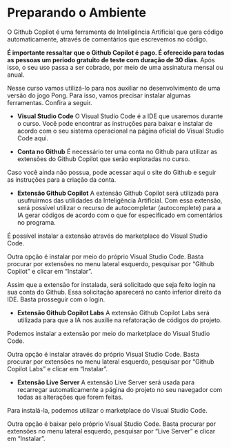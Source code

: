 # Preparando o Ambiente

O Github Copilot é uma ferramenta de Inteligência Artificial que gera código automaticamente, através de comentários que escrevemos no código.

**É importante ressaltar que o Github Copilot é pago. É oferecido para todas as pessoas um periodo gratuito de teste com duração de 30 dias**. Após isso, o seu uso passa a ser cobrado, por meio de uma assinatura mensal ou anual.

Nesse curso vamos utilizá-lo para nos auxiliar no desenvolvimento de uma versão do jogo Pong. Para isso, vamos precisar instalar algumas ferramentas. Confira a seguir.

- **Visual Studio Code**
O Visual Studio Code é a IDE que usaremos durante o curso. Você pode encontrar as instruções para baixar e instalar de acordo com o seu sistema operacional na página oficial do Visual Studio Code aqui.

- **Conta no Github**
É necessário ter uma conta no Github para utilizar as extensões do Github Copilot que serão exploradas no curso.

Caso você ainda não possua, pode acessar aqui o site do Github e seguir as instruções para a criação da conta.

- **Extensão Github Copilot**
A extensão Github Copilot será utilizada para usufruirmos das utilidades da Inteligência Artificial. Com essa extensão, será possível utilizar o recurso de autocompletar (autocomplete) para a IA gerar códigos de acordo com o que for especificado em comentários no programa.

É possível instalar a extensão através do marketplace do Visual Studio Code.

Outra opção é instalar por meio do próprio Visual Studio Code. Basta procurar por extensões no menu lateral esquerdo, pesquisar por “Github Copilot” e clicar em “Instalar”.

Assim que a extensão for instalada, será solicitado que seja feito login na sua conta do Github. Essa solicitação aparecerá no canto inferior direito da IDE. Basta prosseguir com o login.

- **Extensão Github Copilot Labs**
A extensão Github Copilot Labs será utilizada para que a IA nos auxilie na refatoração de códigos do projeto.

Podemos instalar a extensão por meio do marketplace do Visual Studio Code.

Outra opção é instalar através do próprio Visual Studio Code. Basta procurar por extensões no menu lateral esquerdo, pesquisar por “Github Copilot Labs” e clicar em “Instalar”.

- **Extensão Live Server**
A extensão Live Server será usada para recarregar automaticamente a página do projeto no seu navegador com todas as alterações que forem feitas.

Para instalá-la, podemos utilizar o marketplace do Visual Studio Code.

Outra opção é baixar pelo próprio Visual Studio Code. Basta procurar por extensões no menu lateral esquerdo, pesquisar por “Live Server” e clicar em “Instalar”.
